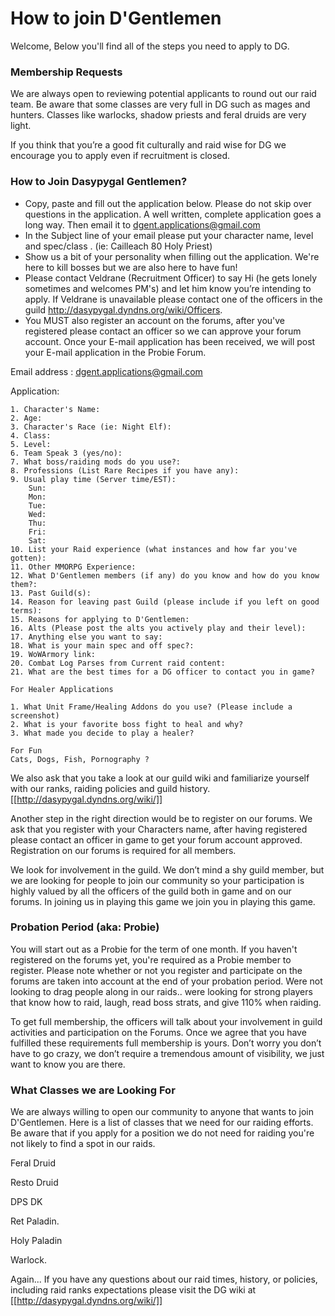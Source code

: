# How to join D'Gentlemen

Welcome, Below you'll find all of the steps you need to apply to DG.

### Membership Requests

We are always open to reviewing potential applicants to round out our raid team. Be aware that some classes are very full in DG such as mages and hunters. Classes like warlocks, shadow priests and feral druids are very light.

If you think that you’re a good fit culturally and raid wise for DG we encourage you to apply even if recruitment is closed.

### How to Join Dasypygal Gentlemen?

* Copy, paste and fill out the application below. Please do not skip over questions in the application. A well written, complete application goes a long way. Then email it to [dgent.applications@gmail.com](mailto:dgent.applications@gmail.com)
* In the Subject line of your email please put your character name, level and spec/class . (ie: Cailleach 80 Holy Priest)
* Show us a bit of your personality when filling out the application. We're here to kill bosses but we are also here to have fun!
* Please contact Veldrane (Recruitment Officer) to say Hi (he gets lonely sometimes and welcomes PM's) and let him know you’re intending to apply. If Veldrane is unavailable please contact one of the officers in the guild http://dasypygal.dyndns.org/wiki/Officers.
* You MUST also register an account on the forums, after you've registered please contact an officer so we can approve your forum account. Once your E-mail application has been received, we will post your E-mail application in the Probie Forum.

Email address : [dgent.applications@gmail.com](mailto:dgent.applications@gmail.com)

Application:



	1. Character's Name:
	2. Age:
	3. Character's Race (ie: Night Elf):
	4. Class:
	5. Level:
	6. Team Speak 3 (yes/no):
	7. What boss/raiding mods do you use?:
	8. Professions (List Rare Recipes if you have any):
	9. Usual play time (Server time/EST):
		Sun:
		Mon:
		Tue:
		Wed:
		Thu:
		Fri:
		Sat:
	10. List your Raid experience (what instances and how far you've gotten):
	11. Other MMORPG Experience:
	12. What D'Gentlemen members (if any) do you know and how do you know them?:
	13. Past Guild(s):
	14. Reason for leaving past Guild (please include if you left on good terms):
	15. Reasons for applying to D'Gentlemen:
	16. Alts (Please post the alts you actively play and their level):
	17. Anything else you want to say:
	18. What is your main spec and off spec?:
	19. WoWArmory link:
	20. Combat Log Parses from Current raid content:
	21. What are the best times for a DG officer to contact you in game?

	For Healer Applications

	1. What Unit Frame/Healing Addons do you use? (Please include a screenshot)
	2. What is your favorite boss fight to heal and why?
	3. What made you decide to play a healer?

	For Fun
	Cats, Dogs, Fish, Pornography ?



We also ask that you take a look at our guild wiki and familiarize yourself with our ranks, raiding policies and guild history.
[[http://dasypygal.dyndns.org/wiki/]]

Another step in the right direction would be to register on our forums. We ask that you register with your Characters name, after having registered please contact an officer in game to get your forum account approved. Registration on our forums is required for all members.

We look for involvement in the guild. We don’t mind a shy guild member, but we are looking for people to join our community so your participation is highly valued by all the officers of the guild both in game and on our forums. In joining us in playing this game we join you in playing this game.

### Probation Period (aka: Probie)

You will start out as a Probie for the term of one month. If you haven't registered on the forums yet, you're required as a Probie member to register. Please note whether or not you register and participate on the forums are taken into account at the end of your probation period. Were not looking to drag people along in our raids.. were looking for strong players that know how to raid, laugh, read boss strats, and give 110% when raiding.


To get full membership, the officers will talk about your involvement in guild activities and participation on the Forums. Once we agree that you have fulfilled these requirements full membership is yours. Don’t worry you don’t have to go crazy, we don’t require a tremendous amount of visibility, we just want to know you are there.

### What Classes we are Looking For

We are always willing to open our community to anyone that wants to join D'Gentlemen. Here is a list of classes that we need for our raiding efforts. Be aware that if you apply for a position we do not need for raiding you're not likely to find a spot in our raids.

Feral Druid

Resto Druid

DPS DK

Ret Paladin.

Holy Paladin

Warlock.

Again...
If you have any questions about our raid times, history, or policies, including raid ranks expectations please visit the DG wiki at [[http://dasypygal.dyndns.org/wiki/]]